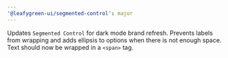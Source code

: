 ```yaml
---
'@leafygreen-ui/segmented-control': major
---
```


Updates `Segmented Control` for dark mode brand refresh. Prevents labels from wrapping and adds ellipsis to options when there is not enough space. Text should now be wrapped in a `<span>` tag.
